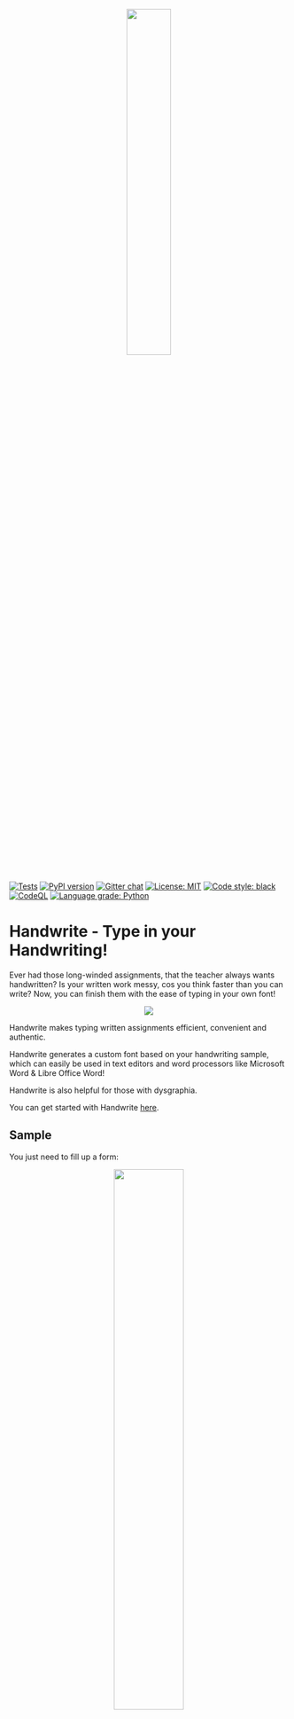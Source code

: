 <p align="center">
    <a href="https://github.com/builtree/handwrite">
        <img src="https://raw.githubusercontent.com/builtree/assets/handwrite/logo_white_background.svg" width=40%>
        </img>
    </a>
</p>

[![Tests](https://github.com/builtree/handwrite/workflows/Tests/badge.svg)](https://github.com/builtree/handwrite/actions)
[![PyPI version](https://img.shields.io/pypi/v/handwrite.svg)](https://pypi.org/project/handwrite)
[![Gitter chat](https://badges.gitter.im/gitterHQ/gitter.svg)](https://gitter.im/codEd-org/handwrite)
[![License: MIT](https://img.shields.io/badge/License-MIT-yellow.svg)](https://opensource.org/licenses/MIT)
[![Code style: black](https://img.shields.io/badge/code%20style-black-000000.svg)](https://github.com/psf/black)
[![CodeQL](https://github.com/builtree/handwrite/actions/workflows/codeql-analysis.yml/badge.svg)](https://github.com/builtree/handwrite/actions/workflows/codeql-analysis.yml)
[![Language grade: Python](https://img.shields.io/lgtm/grade/python/g/builtree/handwrite.svg?logo=lgtm&logoWidth=18)](https://lgtm.com/projects/g/builtree/handwrite/context:python)

# Handwrite - Type in your Handwriting!

Ever had those long-winded assignments, that the teacher always wants handwritten?
Is your written work messy, cos you think faster than you can write?
Now, you can finish them with the ease of typing in your own font!

<p align="center">
        <img src="https://raw.githubusercontent.com/builtree/assets/handwrite/handwrite.gif">
        </img>
</p>

Handwrite makes typing written assignments efficient, convenient and authentic.

Handwrite generates a custom font based on your handwriting sample, which can easily be used in text editors and word processors like Microsoft Word & Libre Office Word!

Handwrite is also helpful for those with dysgraphia.

You can get started with Handwrite [here](https://builtree.github.io/handwrite/).

## Sample

You just need to fill up a form:

<p align="center">
        <img src="https://raw.githubusercontent.com/builtree/assets/handwrite/handwrite_filled_form.jpg" width=50%>
        </img>
</p>

Here's the end result!

<p align="center">
        <img src="https://raw.githubusercontent.com/builtree/assets/handwrite/handwrite_sentence.png">
        </img>
</p>

## Credits and Reference

1. [Potrace](http://potrace.sourceforge.net/) algorithm and package has been immensely helpful.

2. [Fontforge](https://fontforge.org/en-US/) for packaging and adjusting font parameters.

3. [Sacha Chua's](https://github.com/sachac) [project](https://github.com/sachac/sachac-hand/) proved to be a great reference for fontforge python.

4. All credit for svgtottf converter goes to this [project](https://github.com/pteromys/svgs2ttf) by [pteromys](https://github.com/pteromys). We made a quite a lot of modifications of our own, but the base script idea was derived from here.
